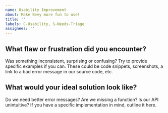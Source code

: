 ```yaml
---
name: Usability Improvement
about: Make Bevy more fun to use!
title: ''
labels: C-Usability, S-Needs-Triage
assignees: ''
---
```


## What flaw or frustration did you encounter?

Was something inconsistent, surprising or confusing?
Try to provide specific examples if you can.
These could be code snippets, screenshots, a link to a bad error message in our source code, etc.

## What would your ideal solution look like?

Do we need better error messages? Are we missing a function? Is our API unintuitive?
If you have a specific implementation in mind, outline it here.
